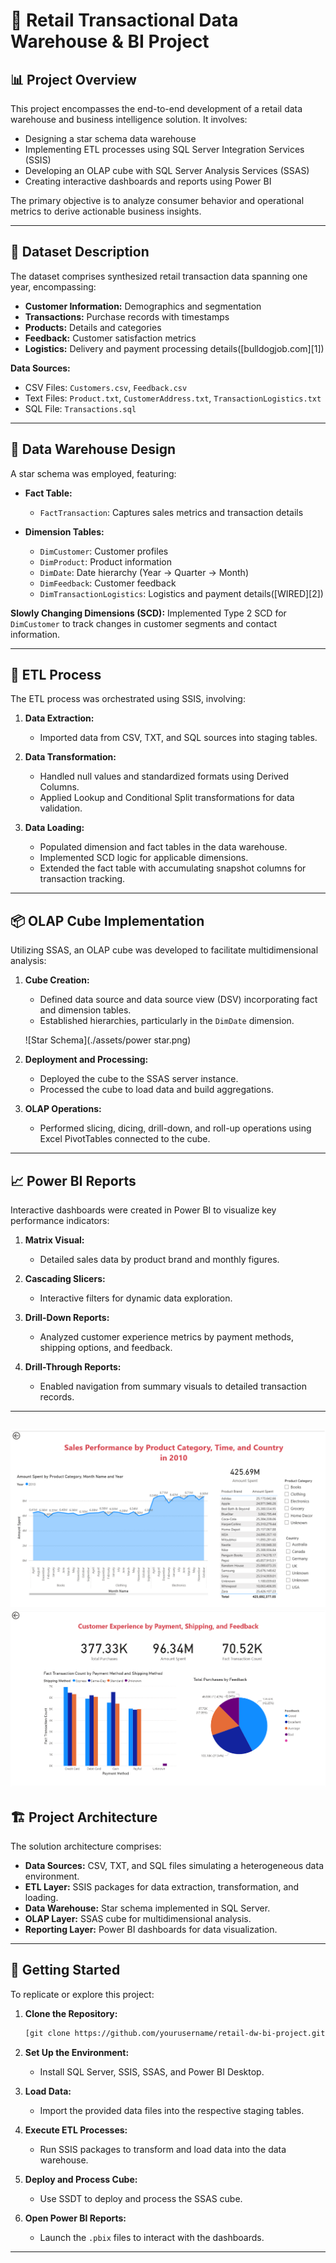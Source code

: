 # 🛒 Retail Transactional Data Warehouse & BI Project

## 📊 Project Overview

This project encompasses the end-to-end development of a retail data warehouse and business intelligence solution. It involves:

* Designing a star schema data warehouse
* Implementing ETL processes using SQL Server Integration Services (SSIS)
* Developing an OLAP cube with SQL Server Analysis Services (SSAS)
* Creating interactive dashboards and reports using Power BI

The primary objective is to analyze consumer behavior and operational metrics to derive actionable business insights.

---

## 📁 Dataset Description

The dataset comprises synthesized retail transaction data spanning one year, encompassing:

* **Customer Information:** Demographics and segmentation
* **Transactions:** Purchase records with timestamps
* **Products:** Details and categories
* **Feedback:** Customer satisfaction metrics
* **Logistics:** Delivery and payment processing details([bulldogjob.com][1])

**Data Sources:**

* CSV Files: `Customers.csv`, `Feedback.csv`
* Text Files: `Product.txt`, `CustomerAddress.txt`, `TransactionLogistics.txt`
* SQL File: `Transactions.sql`

---

## 🧱 Data Warehouse Design

A star schema was employed, featuring:

* **Fact Table:**

  * `FactTransaction`: Captures sales metrics and transaction details

* **Dimension Tables:**

  * `DimCustomer`: Customer profiles
  * `DimProduct`: Product information
  * `DimDate`: Date hierarchy (Year → Quarter → Month)
  * `DimFeedback`: Customer feedback
  * `DimTransactionLogistics`: Logistics and payment details([WIRED][2])

**Slowly Changing Dimensions (SCD):**
Implemented Type 2 SCD for `DimCustomer` to track changes in customer segments and contact information.

---

## 🔄 ETL Process

The ETL process was orchestrated using SSIS, involving:

1. **Data Extraction:**

   * Imported data from CSV, TXT, and SQL sources into staging tables.

2. **Data Transformation:**

   * Handled null values and standardized formats using Derived Columns.
   * Applied Lookup and Conditional Split transformations for data validation.

3. **Data Loading:**

   * Populated dimension and fact tables in the data warehouse.
   * Implemented SCD logic for applicable dimensions.
   * Extended the fact table with accumulating snapshot columns for transaction tracking.

---

## 📦 OLAP Cube Implementation

Utilizing SSAS, an OLAP cube was developed to facilitate multidimensional analysis:

1. **Cube Creation:**

   * Defined data source and data source view (DSV) incorporating fact and dimension tables.
   * Established hierarchies, particularly in the `DimDate` dimension.
  
   ![Star Schema](./assets/power star.png)

2. **Deployment and Processing:**

   * Deployed the cube to the SSAS server instance.
   * Processed the cube to load data and build aggregations.

3. **OLAP Operations:**

   * Performed slicing, dicing, drill-down, and roll-up operations using Excel PivotTables connected to the cube.

---

## 📈 Power BI Reports

Interactive dashboards were created in Power BI to visualize key performance indicators:

1. **Matrix Visual:**

   * Detailed sales data by product brand and monthly figures.

2. **Cascading Slicers:**

   * Interactive filters for dynamic data exploration.

3. **Drill-Down Reports:**

   * Analyzed customer experience metrics by payment methods, shipping options, and feedback.

4. **Drill-Through Reports:**

   * Enabled navigation from summary visuals to detailed transaction records.

---
![Power BI Dashboard 1](./assets/power1.png)
![Power BI Dashboard 2](./assets/power2.png)
---

## 🏗️ Project Architecture

The solution architecture comprises:

* **Data Sources:** CSV, TXT, and SQL files simulating a heterogeneous data environment.
* **ETL Layer:** SSIS packages for data extraction, transformation, and loading.
* **Data Warehouse:** Star schema implemented in SQL Server.
* **OLAP Layer:** SSAS cube for multidimensional analysis.
* **Reporting Layer:** Power BI dashboards for data visualization.

---

## 🚀 Getting Started

To replicate or explore this project:

1. **Clone the Repository:**

   ```bash
   [git clone https://github.com/yourusername/retail-dw-bi-project.git](https://github.com/IT22188472/Retail-Transactional-Data-Warehouse-BI-Project.git)
   ```

2. **Set Up the Environment:**

   * Install SQL Server, SSIS, SSAS, and Power BI Desktop.

3. **Load Data:**

   * Import the provided data files into the respective staging tables.

4. **Execute ETL Processes:**

   * Run SSIS packages to transform and load data into the data warehouse.

5. **Deploy and Process Cube:**

   * Use SSDT to deploy and process the SSAS cube.

6. **Open Power BI Reports:**

   * Launch the `.pbix` files to interact with the dashboards.

---

